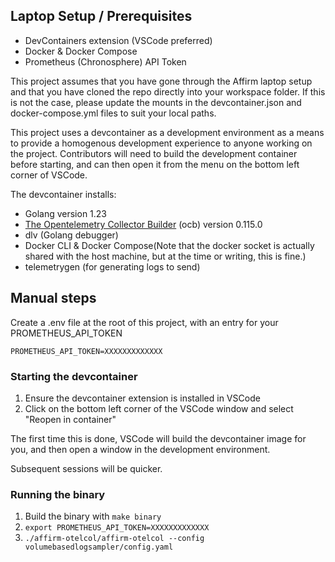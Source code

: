 ## Laptop Setup / Prerequisites

- DevContainers extension (VSCode preferred)
- Docker & Docker Compose
- Prometheus (Chronosphere) API Token

This project assumes that you have gone through the Affirm laptop setup and that you have cloned the repo directly into your workspace folder. If this is not the case, please update the mounts in the devcontainer.json and docker-compose.yml files to suit your local paths.

This project uses a devcontainer as a development environment as a means to provide a homogenous development experience to anyone working on the project. Contributors will need to build the development container before starting, and can then open it from the menu on the bottom left corner of VSCode.

The devcontainer installs:

- Golang version 1.23 
- [The Opentelemetry Collector Builder](https://opentelemetry.io/docs/collector/custom-collector/) (ocb) version 0.115.0
- dlv (Golang debugger)
- Docker CLI & Docker Compose(Note that the docker socket is actually shared with the host machine, but at the time or writing, this is fine.)
- telemetrygen (for generating logs to send)

## Manual steps

Create a .env file at the root of this project, with an entry for your PROMETHEUS_API_TOKEN

```
PROMETHEUS_API_TOKEN=XXXXXXXXXXXXX
```

### Starting the devcontainer

1. Ensure the devcontainer extension is installed in VSCode
2. Click on the bottom left corner of the VSCode window and select "Reopen in container"

The first time this is done, VSCode will build the devcontainer image for you, and then open a window in the development environment.

Subsequent sessions will be quicker.

### Running the binary

1. Build the binary with `make binary`
2. `export PROMETHEUS_API_TOKEN=XXXXXXXXXXXXX`
3. `./affirm-otelcol/affirm-otelcol --config volumebasedlogsampler/config.yaml`
